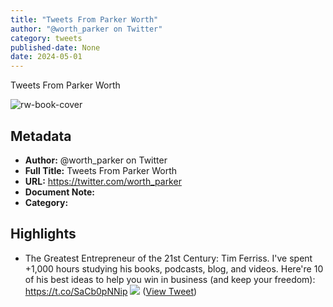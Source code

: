 ```yaml
---
title: "Tweets From Parker Worth"
author: "@worth_parker on Twitter"
category: tweets
published-date: None
date: 2024-05-01
---
```

Tweets From Parker Worth

![rw-book-cover](https://pbs.twimg.com/profile_images/1696299963871899648/Nts-riLx.png)

## Metadata
- **Author:** @worth_parker on Twitter
- **Full Title:** Tweets From Parker Worth
- **URL:** https://twitter.com/worth_parker
- **Document Note:** 
- **Category:**

## Highlights
- The Greatest Entrepreneur of the 21st Century:
  Tim Ferriss.
  I've spent +1,000 hours studying his books, podcasts, blog, and videos.
  Here're 10 of his best ideas to help you win in business (and keep your freedom): https://t.co/SaCb0pNNip
  ![](https://pbs.twimg.com/media/FzTw3KYWIAIw9hd.jpg) ([View Tweet](https://twitter.com/worth_parker/status/1672226268882796545))
